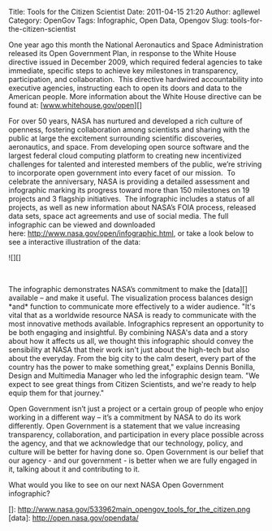 Title: Tools for the Citizen Scientist
Date: 2011-04-15 21:20
Author: agllewel
Category: OpenGov
Tags: Infographic, Open Data, Opengov
Slug: tools-for-the-citizen-scientist

One year ago this month the National Aeronautics and Space
Administration released its Open Government Plan, in response to the
White House directive issued in December 2009, which required federal
agencies to take immediate, specific steps to achieve key milestones in
transparency, participation, and collaboration. <!--more-->  This
directive hardwired accountability into executive agencies, instructing
each to open its doors and data to the American people. More information
about the White House directive can be found
at: [www.whitehouse.gov/open][]

For over 50 years, NASA has nurtured and developed a rich culture of
openness, fostering collaboration among scientists and sharing with the
public at large the excitement surrounding scientific discoveries,
aeronautics, and space. From developing open source software and the
largest federal cloud computing platform to creating new incentivized
challenges for talented and interested members of the public, we’re
striving to incorporate open government into every facet of our mission.
 To celebrate the anniversary, NASA is providing a detailed assessment
and infographic marking its progress toward more than 150 milestones on
19 projects and 3 flagship initiatives.  The infographic includes a
status of all projects, as well as new information about NASA’s FOIA
process, released data sets, space act agreements and use of social
media. The full infographic can be viewed and downloaded
here: <http://www.nasa.gov/open/infographic.html>, or take a look below
to see a interactive illustration of the data:

![][]

 

The infographic demonstrates NASA’s commitment to make the [data][]
available – and make it useful. The visualization process balances
design \*and\* function to communicate more effectively to a wider
audience. "It's vital that as a worldwide resource NASA is ready to
communicate with the most innovative methods available. Infographics
represent an opportunity to be both engaging and insightful. By
combining NASA's data and a story about how it affects us all, we
thought this infographic should convey the sensibility at NASA that
their work isn't just about the high-tech but also about the everyday.
From the big city to the calm desert, every part of the country has the
power to make something great," explains Dennis Bonilla, Design and
Multimedia Manager who led the infographic design team. "We expect to
see great things from Citizen Scientists, and we're ready to help equip
them for that journey."

Open Government isn’t just a project or a certain group of people who
enjoy working in a different way – it’s a commitment by NASA to do its
work differently. Open Government is a statement that we value
increasing transparency, collaboration, and participation in every place
possible across the agency, and that we acknowledge that our technology,
policy, and culture will be better for having done so. Open Government
is our belief that our agency - and our government - is better when we
are fully engaged in it, talking about it and contributing to it.

What would you like to see on our next NASA Open Government infographic?

  [www.whitehouse.gov/open]: http://www.whitehouse.gov/open
  []: http://www.nasa.gov/533962main_opengov_tools_for_the_citizen.png
  [data]: http://open.nasa.gov/opendata/
